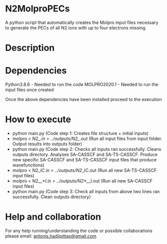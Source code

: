 # N2MolproPECs
A python script that automatically creates the Molpro input files necessary to generate the PECs 
of all N2 ions with up to four electrons missing

# Description 

# Dependencies
Python3.8.6           - Needed to run the code
MOLPRO2020.1					- Needed to run the input files once created

Once the above dependencies have been installed proceed to the execution

# How to execute
- python main.py     																				(Code step 1: Creates file structure + initial inputs)
- molpro < N2_*.in > ../outputs/N2_*.out          					(Run all input files from input folder. Output results into outputs folder)
- python main.py																						(Code step 2: Checks all inputs ran successfully. Cleans outputs directory.
																								  					 Analyses SA-CASSCF and SA-TS-CASSCF. Produce new specific
  																													 SA-CASSCF and SA-TS-CASSCF input files that produce wavefunctions)
- molpro < N2_*_IC.in > ../outputs/N2_*_IC.out						  (Run all new SA-TS-CASSCF input files)
- molpro < N2_*_*_*_*_I.in > ../outputs/N2_*_*_*_*_I.out	  (Run all new SA-CASSCF input files)
- python main.py																						(Code step 3: Check all inputs from above two lines ran successfully.
  																													 Clean outputs directory)

# Help and collaboration
For any help running/understanding the code or possible collaborations please email:
antonis.hadjipittas@gmail.com
	
